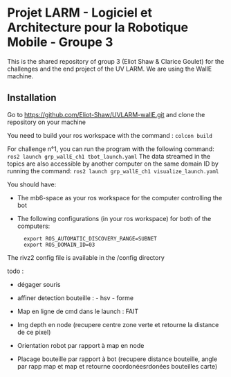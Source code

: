 # Projet LARM - Logiciel et Architecture pour la Robotique Mobile - Groupe 3

This is the shared repository of group 3 (Eliot Shaw & Clarice Goulet) for the challenges and the end project of the UV LARM.
We are using the WallE machine. 


## Installation

Go to https://github.com/Eliot-Shaw/UVLARM-wallE.git and clone the repository on your machine

You need to build your ros workspace with the command : `colcon build`

For challenge n°1, you can run the program with the following command: `ros2 launch grp_wallE_ch1 tbot_launch.yaml`
The data streamed in the topics are also accessible by another computer on the same domain ID by running the command: `ros2 launch grp_wallE_ch1 visualize_launch.yaml`

You should have:
* The mb6-space as your ros workspace for the computer controlling the bot
* The following configurations (in your ros workspace) for both of the computers:

        export ROS_AUTOMATIC_DISCOVERY_RANGE=SUBNET
        export ROS_DOMAIN_ID=03

The rivz2 config file is available in the /config directory


todo :
- dégager souris
- affiner detection bouteille :
        - hsv
        - forme

- Map en ligne de cmd dans le launch : FAIT
- Img depth en node (recupere centre zone verte et retourne la distance de ce pixel)

- Orientation robot par rapport à map en node
- Placage bouteille par rapport à bot (recupere distance bouteille, angle par rapp map et map et retourne coordonéesrdonées bouteilles carte)

